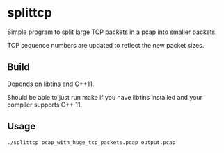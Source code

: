# splittcp

Simple program to split large TCP packets in a pcap into smaller packets.

TCP sequence numbers are updated to reflect the new packet sizes.

## Build

Depends on libtins and C++11.

Should be able to just run make if you have libtins installed and your compiler
supports C++ 11.

## Usage

`./splittcp pcap_with_huge_tcp_packets.pcap output.pcap`
